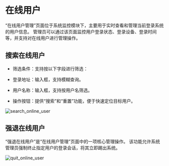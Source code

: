 # 在线用户

“在线用户管理”页面位于系统监控模块下，主要用于实时查看和管理当前登录系统的用户信息。
管理员可以通过该页面监控用户登录状态、登录设备、登录时间等，并支持对在线用户进行管理操作。


## 搜索在线用户

- 筛选条件：支持按以下字段进行筛选：

- 登录地址：输入框，支持模糊查询。

- 用户名称：输入框，支持按用户名筛选。

- 操作按钮：提供“搜索”和“重置”功能，便于快速定位目标用户。

![search_online_user](/doc/assets/img/monitor/search_online_user.png)

## 强退在线用户

“强退在线用户”是“在线用户管理”页面中的一项核心管理操作。
该功能允许系统管理员强制终止指定用户的登录会话，将其立即踢出系统。

![quit_online_user](/doc/assets/img/monitor/quit_online_user.png)